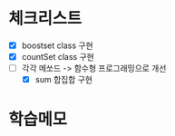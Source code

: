 # 체크리스트

- [x] boostset class 구현
- [x] countSet class 구현
- [ ] 각각 메쏘드 -> 함수형 프로그래밍으로 개선
    - [x] sum 합집합 구현

# 학습메모